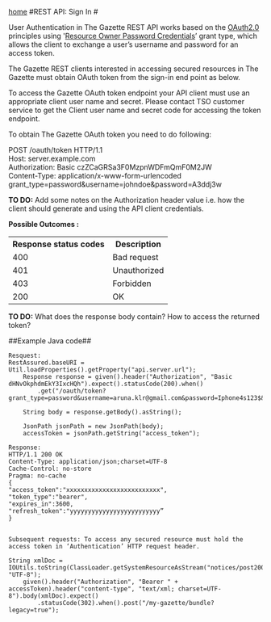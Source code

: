 [home](../home.md)
#REST API: Sign In #

User Authentication in The Gazette REST API works based on the [OAuth2.0](http://tools.ietf.org/html/rfc6749) principles using '[Resource Owner Password Credentials](http://tools.ietf.org/html/rfc6749#page-38)’ grant type, which allows the client to exchange a user’s username and password for an access token.

The Gazette REST clients interested in accessing secured resources in The Gazette must obtain OAuth token from the sign-in end point as below.

To access the Gazette OAuth token endpoint your API client must use an appropriate client user name and secret. Please contact TSO customer service to get the Client user name and secret code for accessing the token endpoint.

To obtain The Gazette OAuth token you need to do following:

POST /oauth/token HTTP/1.1  
Host: server.example.com  
Authorization: Basic czZCaGRSa3F0MzpnWDFmQmF0M2JW  
Content-Type: application/x-www-form-urlencoded
grant_type=password&username=johndoe&password=A3ddj3w

**TO DO:** Add some notes on the Authorization header value i.e. how the client should generate and using the API client credentials. 

**Possible Outcomes :** 
<table>
<tr>
<th>Response status codes</th>
<th>Description</th>
</tr>
<tr>
	<td>400</td>
	<td>Bad request</td>
</tr>
<tr>
	<td>401</td>
	<td>Unauthorized</td>
</tr>
<tr>
	<td>403</td>
	<td>Forbidden</td>
</tr>

<tr>
	<td>200</td>
	<td>OK</td>
</tr>
</table>

**TO DO:** What does the response body contain? How to access the returned token?


##Example Java code##
	

	
	Resquest:
	RestAssured.baseURI = Util.loadProperties().getProperty("api.server.url");
		Response response = given().header("Authorization", "Basic dHNvOkphdmEkY3IxcHQh").expect().statusCode(200).when()
			.get("/oauth/token?grant_type=password&username=aruna.klr@gmail.com&password=Iphone4s123$&scope=trust");
	
		String body = response.getBody().asString();
	
		JsonPath jsonPath = new JsonPath(body);
		accessToken = jsonPath.getString("access_token");
	
	Response:  
	HTTP/1.1 200 OK      
	Content-Type: application/json;charset=UTF-8      
	Cache-Control: no-store      
	Pragma: no-cache       
	{  
	"access_token":"xxxxxxxxxxxxxxxxxxxxxxxxxx",  
	"token_type":"bearer",  
	"expires_in":3600,  
	"refresh_token":"yyyyyyyyyyyyyyyyyyyyyyyyy”  
	}
	
		
	Subsequent requests: To access any secured resource must hold the access token in ‘Authentication’ HTTP request header.
	
	String xmlDoc = IOUtils.toString(ClassLoader.getSystemResourceAsStream("notices/post2005.xml"), "UTF-8");
		given().header("Authorization", "Bearer " + accessToken).header("content-type", "text/xml; charset=UTF-8").body(xmlDoc).expect()
			.statusCode(302).when().post("/my-gazette/bundle?legacy=true");
